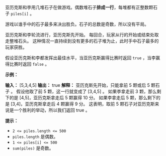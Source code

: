 亚历克斯和李用几堆石子在做游戏。偶数堆石子**排成一行**，每堆都有正整数颗石子 `piles[i]` 。

游戏以谁手中的石子最多来决出胜负。石子的总数是奇数，所以没有平局。

亚历克斯和李轮流进行，亚历克斯先开始。 每回合，玩家从行的开始或结束处取走整堆石头。 这种情况一直持续到没有更多的石子堆为止，此时手中石子最多的玩家获胜。

假设亚历克斯和李都发挥出最佳水平，当亚历克斯赢得比赛时返回 `true` ，当李赢得比赛时返回 `false` 。

**示例：** 

**输入：** \[5,3,4,5\]
**输出：** true
**解释：** 
亚历克斯先开始，只能拿前 5 颗或后 5 颗石子 。
假设他取了前 5 颗，这一行就变成了 \[3,4,5\] 。
如果李拿走前 3 颗，那么剩下的是 \[4,5\]，亚历克斯拿走后 5 颗赢得 10 分。
如果李拿走后 5 颗，那么剩下的是 \[3,4\]，亚历克斯拿走后 4 颗赢得 9 分。
这表明，取前 5 颗石子对亚历克斯来说是一个胜利的举动，所以我们返回 true 。

**提示：** 

*   `2 <= piles.length <= 500`
*   `piles.length` 是偶数。
*   `1 <= piles[i] <= 500`
*   `sum(piles)` 是奇数。